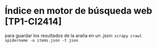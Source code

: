 # Índice en motor de búsqueda web [TP1-CI2414]

para guardar los resultados de la araña en un .json:
`scrapy crawl spidername -o items.json -t json`